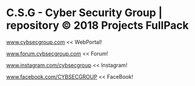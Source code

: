 # C.S.G - Cyber Security Group | repository © 2018     Projects FullPack

www.cybsecgroup.com << WebPortal!

www.forum.cybsecgroup.com << Forum!                      

www.instagram.com/cybsecgroup << Instagram!

www.facebook.com/CYBSECGROUP << FaceBook!




